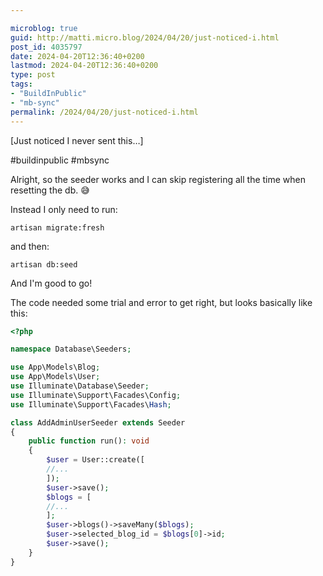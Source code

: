 ```yaml
---

microblog: true
guid: http://matti.micro.blog/2024/04/20/just-noticed-i.html
post_id: 4035797
date: 2024-04-20T12:36:40+0200
lastmod: 2024-04-20T12:36:40+0200
type: post
tags:
- "BuildInPublic"
- "mb-sync"
permalink: /2024/04/20/just-noticed-i.html
---
```

[Just noticed I never sent this…]

#buildinpublic #mbsync

Alright, so the seeder works and I can skip registering all the time when resetting the db.  😅

Instead I only need to run:

```
artisan migrate:fresh
```

and then:

```
artisan db:seed
```

And I'm good to go!

The code needed some trial and error to get right, but looks basically like this:

```php
<?php

namespace Database\Seeders;

use App\Models\Blog;
use App\Models\User;
use Illuminate\Database\Seeder;
use Illuminate\Support\Facades\Config;
use Illuminate\Support\Facades\Hash;

class AddAdminUserSeeder extends Seeder
{
    public function run(): void
    {
        $user = User::create([
		//...
        ]);
        $user->save();
        $blogs = [
		//...
        ];
        $user->blogs()->saveMany($blogs);
        $user->selected_blog_id = $blogs[0]->id;
        $user->save();
    }
}

```
